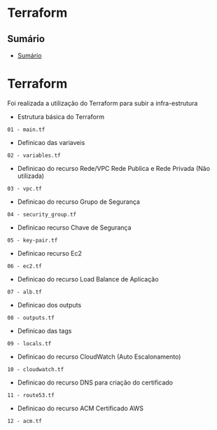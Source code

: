 # Terraform
## Sumário


- [Sumário](#sumário)



# Terraform

Foi realizada a utilização do Terraform para subir a infra-estrutura
- Estrutura básica do Terraform
```
01 - main.tf
```         
- Definicao das variaveis
```
02 - variables.tf
```
- Definicao do recurso Rede/VPC Rede Publica e Rede Privada (Não utilizada)
```
03 - vpc.tf
```
- Definicao do recurso Grupo de Segurança
```
04 - security_group.tf
```    
- Definicao recurso Chave de Segurança
```
05 - key-pair.tf
```    
- Definicao recurso Ec2
```
06 - ec2.tf 
```    
- Definicao do recurso Load Balance de Aplicação
```
07 - alb.tf
```    
- Definicao dos outputs
```
08 - outputs.tf 
```    
- Definicao das tags
```
09 - locals.tf
```
- Definicao do recurso CloudWatch (Auto Escalonamento)
```
10 - cloudwatch.tf
```
- Definicao do recurso DNS para criação do certificado
```
11 - route53.tf
```
- Definicao do recurso ACM Certificado AWS
```
12 - acm.tf
```